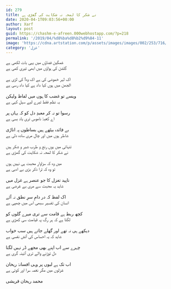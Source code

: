 ```yaml
---
id: 279
title: نے شکر کا لمحہ نہ شکایت کی گھڑی ہے
date: 2020-04-1T09:03:56+00:00
author: Xarf
layout: post
guid: https://chashm-e-afreen.000webhostapp.com/?p=218
permalink: '/2019/04/%d8%ba%d8%b2%d9%84-11'
image: 'https://cdna.artstation.com/p/assets/images/images/002/253/716/large/hakob-minasian-ancient-templeb.jpg?1459359638'
category: 'غزل'
---
```

غمگین فضاؤں میں یہی بات لکھی ہے<br/>
گلشن کی ہواؤں میں ابھی تیری کمی ہے<br/>
<br/>
اک لہر خموشی کی ہے اک وہ! کی لڑی ہے<br/>
الجھن میں ہوں کیا داد ہے کیا داد رسی ہے<br/>
<br/>
ویسے تو غضب کا ہوں میں لفاظ ولیکن<br/>
یہ نظم فقط تیرے لیے سہل کہی ہے<br/>
<br/>
رسوا تو نہ کر معبدِ دل کو کہ یہاں پر<br/>
اے کعبۂ ناموس تری یاد بسی ہے<br/>
<br/>
بے فائدہ بیٹھے ہیں بساطوں پہ اناڑی<br/>
شاطر ہوں میں اور چال مری سادہ دلی ہے<br/>
<br/>
تنہائی میں یوں رنج و طرب شیر و شکر ہیں<br/>
نے شکر کا لمحہ نہ شکایت کی گھڑی ہے<br/>
<br/>
میں وہ کہ سزاوارِ محبت ہی نہیں ہوں<br/>
تو وہ کہ ترا ذکر بڑی بے ادبی ہے<br/>
<br/>
ناپید تغزل کا جو عنصر ہے غزل میں<br/>
شاید یہ محبت سے مری بے غرضی ہے<br/>
<br/>
اک لفظ کہ در دامِ سرِ نطق نہ آئے<br/>
انسان کی تفسیر سبھی اس میں چھپی ہے<br/>
<br/>
کچھ ربط ہے قامت سے تری میرے گلوں کو<br/>
لگتا ہے کہ ہر رگ پہ قیامت سی کھڑی ہے<br/>
<br/>
دیکھے ہی نہ تھے اور گھلے جاتے ہیں سب خواب<br/>
شاید کہ یہ احساس کی آتش نفسی ہے<br/>
<br/>
چہرے سے اب اپنے بھی مجھے ڈر نہیں لگتا<br/>
دل توڑنے والے تری آئینہ گری ہے<br/>
<br/>
اب تک ہے لبوں پر وہی افسانۂ ریحان<br/>
غزلوں میں مگر نغمہ سرا اور کوئی ہے<br/>
<br/>
محمد ریحان قریشی
